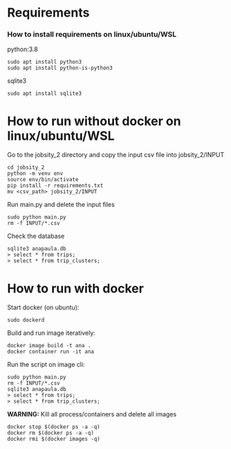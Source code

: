 # Requirements

### How to install requirements on linux/ubuntu/WSL

python:3.8
```
sudo apt install python3
sudo apt install python-is-python3
```
sqlite3
```
sudo apt install sqlite3
```

# How to run without docker on linux/ubuntu/WSL

Go to the jobsity_2 directory and copy the input csv file into jobsity_2/INPUT
```
cd jobsity_2
python -m venv env
source env/bin/activate
pip install -r requirements.txt
mv <csv_path> jobsity_2/INPUT
```
Run main.py and delete the input files
```
sudo python main.py
rm -f INPUT/*.csv
```
Check the database
```
sqlite3 anapaula.db
> select * from trips;
> select * from trip_clusters;
```

# How to run with docker
Start docker (on ubuntu):
```
sudo dockerd
```
Build and run image iteratively:
```
docker image build -t ana .
docker container run -it ana
```

Run the script on image cli:
```
sudo python main.py
rm -f INPUT/*.csv
sqlite3 anapaula.db
> select * from trips;
> select * from trip_clusters;
```


**WARNING:** Kill all process/containers and delete all images
```
docker stop $(docker ps -a -q)
docker rm $(docker ps -a -q)
docker rmi $(docker images -q)
```
